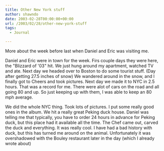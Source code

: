 ```yaml
---
title: Other New York stuff
author: shawndo
date: 2003-02-28T00:00:00+00:00
url: /2003/02/28/other-new-york-stuff
tags:
  - Journal

---
```

More about the week before last when Daniel and Eric was visiting me.  

Daniel and Eric were in town for the week. Firs couple days they were here, the "Blizzard of '03" hit. We just hung around my apartment, watched TV and ate. Next day we headed over to Boston to do some tourist stuff. (Day after getting 27.5 inches of snow) We wandered around in the snow, and I finally got to Cheers and took pictures. Next day we made it to NYC in 2.5 hours. That was a record for me. There were alot of cars on the road and all going 80 and up. So just keeping up with them, I was able to keep an 80 mph average.  

We did the whole NYC thing. Took lots of pictures. I put some really good ones in the album. We hit a really great Peking duck house. Daniel was telling me that typically, you have to order 24 hours in advance for Peking duck, but this place had it available all the time. The Chef came out, carved the duck and everything. It was really cool. I have had a bad history with duck, but this has turned me around on the animal. Unfortunately it was overshadowed with the Bouley restaurant later in the day (which I already wrote about)